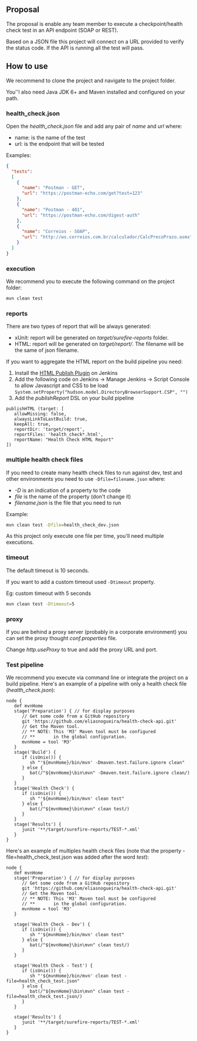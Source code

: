 ## Proposal
The proposal is enable any team member to execute a checkpoint/health check test in an API endpoint (SOAP or REST).

Based on a JSON file this project will connect on a URL provided to verify the status code.
If the API is running all the test will pass.

## How to use
We recommend to clone the project and navigate to the project folder.

You''l also need Java JDK 6+ and Maven installed and configured on your path.

### health_check.json
Open the _health_check.json_ file and add any pair of _name_ and _url_ where:
 * name: is the name of the test
 * url: is the endpoint that will be tested

Examples:
```json
{
  "tests":
  [
    {
      "name": "Postman - GET",
      "url": "https://postman-echo.com/get?test=123"
    },
    {
      "name": "Postman - 401",
      "url": "https://postman-echo.com/digest-auth"
    },
    {
      "name": "Correios - SOAP",
      "url": "http://ws.correios.com.br/calculador/CalcPrecoPrazo.asmx"
    }
  ]
}
```  

### execution
We recommend you to execute the following command on the project folder:

```bash
mvn clean test 
```

### reports
There are two types of report that will be always generated:
 * xUnit: report will be generated on _target/surefire-reports_ folder.
 * HTML: report will be generated on _target/report/_. The filename will be the same of json filename.

If you want to aggregate the HTML report on the build pipeline you need:
 1. Install the [HTML Publish Plugin](https://jenkins.io/blog/2016/07/01/html-publisher-plugin/) on Jenkins
 2. Add the following code on Jenkins -> Manage Jenkins -> Script Console to allow Javascript and CSS to be load
 `System.setProperty("hudson.model.DirectoryBrowserSupport.CSP", "")`
 3. Add the _publishReport_ DSL on your build pipeline
 ```
 publishHTML (target: [
    allowMissing: false,
    alwaysLinkToLastBuild: true,
    keepAll: true,
    reportDir: 'target/report',
    reportFiles: 'health_check*.html',
    reportName: "Health Check HTML Report"
 ])
 ```
 
### multiple health check files
If you need to create many health check files to run against dev, test and other environments 
you need to use `-Dfile=filename.json` where:
 * _-D_ is an indication of a property to the code
 * _file_ is the name of the property (don't change it)
 * _filename.json_ is the file that you need to run

Example:

```bash
mvn clean test -Dfile=health_check_dev.json
```

As this project only execute one file per time, you'll need multiple executions.
 
 
### timeout
The default timeout is 10 seconds.

If you want to add a custom timeout used `-Dtimeout` property.

Eg: custom timeout with 5 seconds
```bash
mvn clean test -Dtimeout=5
```

### proxy
If you are behind a proxy server (probably in a corporate environment) you can set the proxy thought _conf.properties_ file.

Change _http.useProxy_ to true and add the proxy URL and port.


### Test pipeline
We recommend you execute via command line or integrate the project on a build pipeline.
Here's an example of a pipeline with only a health check file (_health_check.json_):

```
node {
   def mvnHome
   stage('Preparation') { // for display purposes
      // Get some code from a GitHub repository
      git 'https://github.com/eliasnogueira/health-check-api.git'
      // Get the Maven tool.
      // ** NOTE: This 'M3' Maven tool must be configured
      // **       in the global configuration.           
      mvnHome = tool 'M3'
   }
   stage('Build') {
      if (isUnix()) {
         sh "'${mvnHome}/bin/mvn' -Dmaven.test.failure.ignore clean"
      } else {
         bat(/"${mvnHome}\bin\mvn" -Dmaven.test.failure.ignore clean/)
      }
   }
   stage('Health Check') {
      if (isUnix()) {
         sh "'${mvnHome}/bin/mvn' clean test"
      } else {
         bat(/"${mvnHome}\bin\mvn" clean test/)
      }
   }
   stage('Results') {
      junit '**/target/surefire-reports/TEST-*.xml'
   }
}
```

Here's an example of multiples health check files (note that the property -file=health_check_test.json 
was added after the word _test_):

```
node {
   def mvnHome
   stage('Preparation') { // for display purposes
      // Get some code from a GitHub repository
      git 'https://github.com/eliasnogueira/health-check-api.git'
      // Get the Maven tool.
      // ** NOTE: This 'M3' Maven tool must be configured
      // **       in the global configuration.           
      mvnHome = tool 'M3'
   }

   stage('Health Check - Dev') {
      if (isUnix()) {
         sh "'${mvnHome}/bin/mvn' clean test"
      } else {
         bat(/"${mvnHome}\bin\mvn" clean test/)
      }
   }
   
   stage('Health Check - Test') {
      if (isUnix()) {
         sh "'${mvnHome}/bin/mvn' clean test -file=health_check_test.json"
      } else {
         bat(/"${mvnHome}\bin\mvn" clean test -file=health_check_test.json/)
      }
   }
   
   stage('Results') {
      junit '**/target/surefire-reports/TEST-*.xml'
   }
}
```